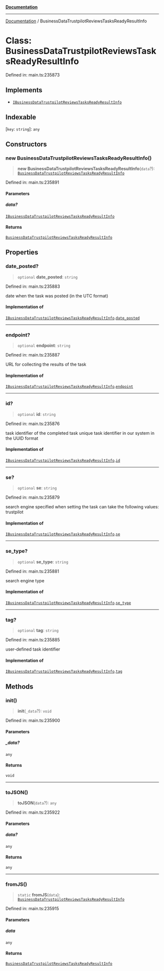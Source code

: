 [**Documentation**](../README.md)

***

[Documentation](../README.md) / BusinessDataTrustpilotReviewsTasksReadyResultInfo

# Class: BusinessDataTrustpilotReviewsTasksReadyResultInfo

Defined in: main.ts:235873

## Implements

- [`IBusinessDataTrustpilotReviewsTasksReadyResultInfo`](../interfaces/IBusinessDataTrustpilotReviewsTasksReadyResultInfo.md)

## Indexable

\[`key`: `string`\]: `any`

## Constructors

### new BusinessDataTrustpilotReviewsTasksReadyResultInfo()

> **new BusinessDataTrustpilotReviewsTasksReadyResultInfo**(`data`?): [`BusinessDataTrustpilotReviewsTasksReadyResultInfo`](BusinessDataTrustpilotReviewsTasksReadyResultInfo.md)

Defined in: main.ts:235891

#### Parameters

##### data?

[`IBusinessDataTrustpilotReviewsTasksReadyResultInfo`](../interfaces/IBusinessDataTrustpilotReviewsTasksReadyResultInfo.md)

#### Returns

[`BusinessDataTrustpilotReviewsTasksReadyResultInfo`](BusinessDataTrustpilotReviewsTasksReadyResultInfo.md)

## Properties

### date\_posted?

> `optional` **date\_posted**: `string`

Defined in: main.ts:235883

date when the task was posted (in the UTC format)

#### Implementation of

[`IBusinessDataTrustpilotReviewsTasksReadyResultInfo`](../interfaces/IBusinessDataTrustpilotReviewsTasksReadyResultInfo.md).[`date_posted`](../interfaces/IBusinessDataTrustpilotReviewsTasksReadyResultInfo.md#date_posted)

***

### endpoint?

> `optional` **endpoint**: `string`

Defined in: main.ts:235887

URL for collecting the results of the task

#### Implementation of

[`IBusinessDataTrustpilotReviewsTasksReadyResultInfo`](../interfaces/IBusinessDataTrustpilotReviewsTasksReadyResultInfo.md).[`endpoint`](../interfaces/IBusinessDataTrustpilotReviewsTasksReadyResultInfo.md#endpoint)

***

### id?

> `optional` **id**: `string`

Defined in: main.ts:235876

task identifier of the completed task
unique task identifier in our system in the UUID format

#### Implementation of

[`IBusinessDataTrustpilotReviewsTasksReadyResultInfo`](../interfaces/IBusinessDataTrustpilotReviewsTasksReadyResultInfo.md).[`id`](../interfaces/IBusinessDataTrustpilotReviewsTasksReadyResultInfo.md#id)

***

### se?

> `optional` **se**: `string`

Defined in: main.ts:235879

search engine specified when setting the task
can take the following values: trustpilot

#### Implementation of

[`IBusinessDataTrustpilotReviewsTasksReadyResultInfo`](../interfaces/IBusinessDataTrustpilotReviewsTasksReadyResultInfo.md).[`se`](../interfaces/IBusinessDataTrustpilotReviewsTasksReadyResultInfo.md#se)

***

### se\_type?

> `optional` **se\_type**: `string`

Defined in: main.ts:235881

search engine type

#### Implementation of

[`IBusinessDataTrustpilotReviewsTasksReadyResultInfo`](../interfaces/IBusinessDataTrustpilotReviewsTasksReadyResultInfo.md).[`se_type`](../interfaces/IBusinessDataTrustpilotReviewsTasksReadyResultInfo.md#se_type)

***

### tag?

> `optional` **tag**: `string`

Defined in: main.ts:235885

user-defined task identifier

#### Implementation of

[`IBusinessDataTrustpilotReviewsTasksReadyResultInfo`](../interfaces/IBusinessDataTrustpilotReviewsTasksReadyResultInfo.md).[`tag`](../interfaces/IBusinessDataTrustpilotReviewsTasksReadyResultInfo.md#tag)

## Methods

### init()

> **init**(`_data`?): `void`

Defined in: main.ts:235900

#### Parameters

##### \_data?

`any`

#### Returns

`void`

***

### toJSON()

> **toJSON**(`data`?): `any`

Defined in: main.ts:235922

#### Parameters

##### data?

`any`

#### Returns

`any`

***

### fromJS()

> `static` **fromJS**(`data`): [`BusinessDataTrustpilotReviewsTasksReadyResultInfo`](BusinessDataTrustpilotReviewsTasksReadyResultInfo.md)

Defined in: main.ts:235915

#### Parameters

##### data

`any`

#### Returns

[`BusinessDataTrustpilotReviewsTasksReadyResultInfo`](BusinessDataTrustpilotReviewsTasksReadyResultInfo.md)
